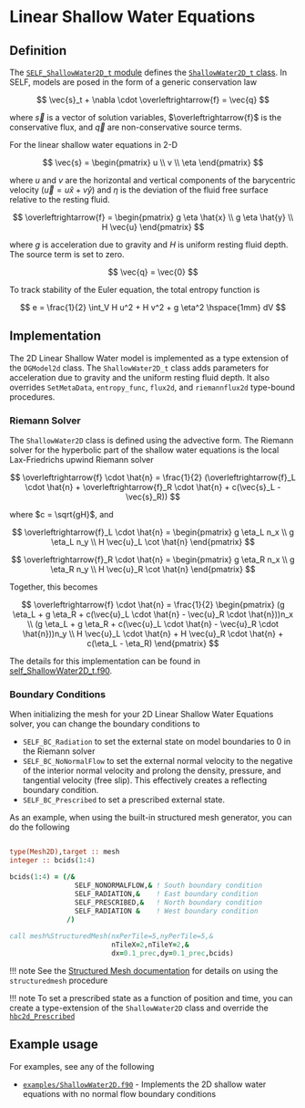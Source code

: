 # Linear Shallow Water Equations

## Definition
The [`SELF_ShallowWater2D_t` module](../ford/sourcefile/self_ShallowWater2D_t.f90.html) defines the [`ShallowWater2D_t` class](ford/type/ShallowWater2D_t.html). In SELF, models are posed in the form of a generic conservation law

$$
  \vec{s}_t + \nabla \cdot \overleftrightarrow{f} = \vec{q}
$$

where $\vec{s}$ is a vector of solution variables, $\overleftrightarrow{f}$ is the conservative flux, and $\vec{q}$ are non-conservative source terms. 

For the linear shallow water equations in 2-D

$$
    \vec{s} = 
    \begin{pmatrix}
        u \\ 
        v \\ 
        \eta
    \end{pmatrix}
$$

where $u$ and $v$ are the horizontal and vertical components of the barycentric velocity ($\vec{u} =  u \hat{x} + v \hat{y}$) and $\eta$ is the deviation of the fluid free surface relative to the resting fluid.

$$
    \overleftrightarrow{f} = 
    \begin{pmatrix}
        g \eta \hat{x} \\ 
        g \eta \hat{y} \\ 
        H \vec{u}
    \end{pmatrix}
$$

where $g$ is acceleration due to gravity and $H$ is uniform resting fluid depth. The source term is set to zero.

$$
    \vec{q} = \vec{0}
$$

To track stability of the Euler equation, the total entropy function is

$$
    e = \frac{1}{2} \int_V H u^2 + H v^2 + g \eta^2 \hspace{1mm} dV
$$

## Implementation
The 2D Linear Shallow Water model is implemented as a type extension of the `DGModel2d` class. The `ShallowWater2D_t` class adds parameters for acceleration due to gravity and the uniform resting fluid depth. It also overrides `SetMetaData`, `entropy_func`, `flux2d`, and `riemannflux2d` type-bound procedures.

### Riemann Solver
The `ShallowWater2D` class is defined using the advective form.
The Riemann solver for the hyperbolic part of the shallow water equations is the local Lax-Friedrichs upwind Riemann solver

$$
    \overleftrightarrow{f} \cdot \hat{n} =
    \frac{1}{2}
    (\overleftrightarrow{f}_L \cdot \hat{n} + 
    \overleftrightarrow{f}_R \cdot \hat{n} +
    c(\vec{s}_L - \vec{s}_R))
$$

where $c = \sqrt{gH}$, and

$$
    \overleftrightarrow{f}_L \cdot \hat{n} =
    \begin{pmatrix}
        g \eta_L n_x \\ 
        g \eta_L n_y \\ 
        H \vec{u}_L \cot \hat{n}
    \end{pmatrix}
$$

$$
    \overleftrightarrow{f}_R \cdot \hat{n} =
    \begin{pmatrix}
        g \eta_R n_x \\ 
        g \eta_R n_y \\ 
        H \vec{u}_R \cot \hat{n}
    \end{pmatrix}
$$

Together, this becomes

$$
    \overleftrightarrow{f} \cdot \hat{n} =
    \frac{1}{2}
    \begin{pmatrix}
        (g \eta_L + g \eta_R + c(\vec{u}_L \cdot \hat{n} - \vec{u}_R \cdot \hat{n}))n_x \\
        (g \eta_L + g \eta_R + c(\vec{u}_L \cdot \hat{n} - \vec{u}_R \cdot \hat{n}))n_y \\
        H \vec{u}_L \cdot \hat{n} + H \vec{u}_R \cdot \hat{n} + c(\eta_L - \eta_R)
    \end{pmatrix}
$$

The details for this implementation can be found in [self_ShallowWater2D_t.f90](../ford/sourcefile/self_ShallowWater2D_t.f90.html).


### Boundary Conditions
When initializing the mesh for your 2D Linear Shallow Water Equations solver, you can change the boundary conditions to 

* `SELF_BC_Radiation` to set the external state on model boundaries to 0 in the Riemann solver
* `SELF_BC_NoNormalFlow` to set the external normal velocity to the negative of the interior normal velocity and prolong the density, pressure, and tangential velocity (free slip). This effectively creates a reflecting boundary condition.
* `SELF_BC_Prescribed` to set a prescribed external state.

As an example, when using the built-in structured mesh generator, you can do the following

```fortran

type(Mesh2D),target :: mesh
integer :: bcids(1:4)

bcids(1:4) = (/&
                SELF_NONORMALFLOW,& ! South boundary condition
                SELF_RADIATION,&    ! East boundary condition
                SELF_PRESCRIBED,&   ! North boundary condition
                SELF_RADIATION &    ! West boundary condition
              /)   
                            
call mesh%StructuredMesh(nxPerTile=5,nyPerTile=5,&
                         nTileX=2,nTileY=2,&
                         dx=0.1_prec,dy=0.1_prec,bcids)

```

!!! note
    See the [Structured Mesh documentation](../MeshGeneration/StructuredMesh.md) for details on using the `structuredmesh` procedure

!!! note
    To set a prescribed state as a function of position and time, you can create a type-extension of the `ShallowWater2D` class and override the [`hbc2d_Prescribed`](../ford/proc/hbc2d_prescribed_model.html) 

## Example usage

For examples, see any of the following

* [`examples/ShallowWater2D.f90`](https://github.com/FluidNumerics/SELF/blob/main/examples/ShallowWater2D.f90) - Implements the 2D shallow water equations with no normal flow boundary conditions